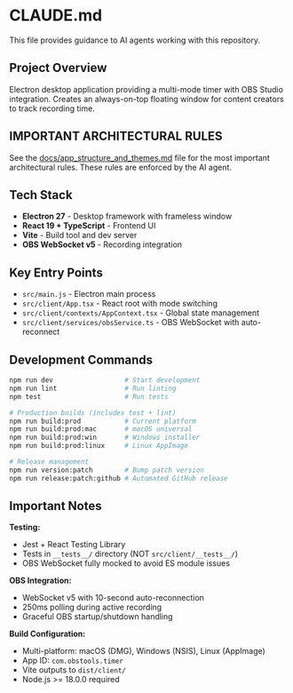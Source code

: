 # CLAUDE.md

This file provides guidance to AI agents working with this repository.

## Project Overview

Electron desktop application providing a multi-mode timer with OBS Studio integration. Creates an always-on-top floating window for content creators to track recording time.

## IMPORTANT ARCHITECTURAL RULES

See the [docs/app_structure_and_themes.md](docs/app_structure_and_themes.md) file for the most important architectural rules. These rules are enforced by the AI agent.

## Tech Stack

- **Electron 27** - Desktop framework with frameless window
- **React 19 + TypeScript** - Frontend UI
- **Vite** - Build tool and dev server
- **OBS WebSocket v5** - Recording integration

## Key Entry Points

- `src/main.js` - Electron main process
- `src/client/App.tsx` - React root with mode switching
- `src/client/contexts/AppContext.tsx` - Global state management
- `src/client/services/obsService.ts` - OBS WebSocket with auto-reconnect

## Development Commands

```bash
npm run dev                  # Start development
npm run lint                 # Run linting
npm test                     # Run tests

# Production builds (includes test + lint)
npm run build:prod           # Current platform
npm run build:prod:mac       # macOS universal
npm run build:prod:win       # Windows installer
npm run build:prod:linux     # Linux AppImage

# Release management
npm run version:patch        # Bump patch version
npm run release:patch:github # Automated GitHub release
```

## Important Notes

**Testing:**
- Jest + React Testing Library
- Tests in `__tests__/` directory (NOT `src/client/__tests__/`)
- OBS WebSocket fully mocked to avoid ES module issues

**OBS Integration:**
- WebSocket v5 with 10-second auto-reconnection
- 250ms polling during active recording
- Graceful OBS startup/shutdown handling

**Build Configuration:**
- Multi-platform: macOS (DMG), Windows (NSIS), Linux (AppImage)
- App ID: `com.obstools.timer`
- Vite outputs to `dist/client/`
- Node.js >= 18.0.0 required